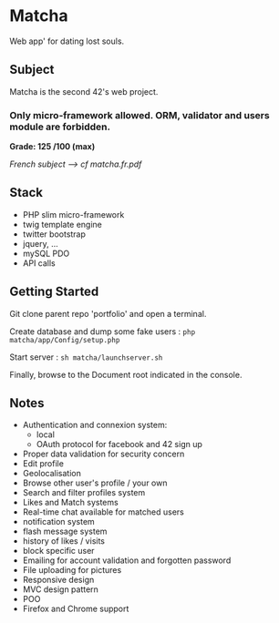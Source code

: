 # Matcha

Web app' for dating lost souls.


## Subject

Matcha is the second 42's web project.

### Only micro-framework allowed. ORM, validator and users module are forbidden.

__Grade: 125 /100 (max)__

*French subject --> cf matcha.fr.pdf*


## Stack

- PHP slim micro-framework
- twig template engine
- twitter bootstrap
- jquery, ...
- mySQL PDO
- API calls

## Getting Started

Git clone parent repo 'portfolio' and open a terminal. 

Create database and dump some fake users :
```php matcha/app/Config/setup.php```

Start server :
```sh matcha/launchserver.sh```

Finally, browse to the Document root indicated in the console.


## Notes

- Authentication and connexion system:
    - local
    - OAuth protocol for facebook and 42 sign up
- Proper data validation for security concern
- Edit profile
- Geolocalisation
- Browse other user's profile / your own
- Search and filter profiles system
- Likes and Match systems
- Real-time chat available for matched users
- notification system
- flash message system
- history of likes / visits
- block specific user
- Emailing for account validation and forgotten password
- File uploading for pictures
- Responsive design
- MVC design pattern
- POO
- Firefox and Chrome support